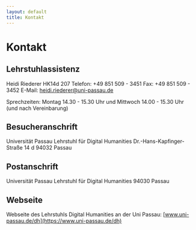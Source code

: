 ```yaml
---
layout: default
title: Kontakt
---
```


# Kontakt

## Lehrstuhlassistenz

Heidi Riederer
HK14d 207
Telefon: +49 851 509 - 3451
Fax: +49 851 509 - 3452
E-Mail: heidi.riederer@uni-passau.de

Sprechzeiten:
Montag 14.30 - 15.30 Uhr und
Mittwoch 14.00 - 15.30 Uhr (und nach Vereinbarung)

## Besucheranschrift

Universität Passau
Lehrstuhl für Digital Humanities
Dr.-Hans-Kapfinger-Straße 14 d
94032 Passau

## Postanschrift

Universität Passau
Lehrstuhl für Digital Humanities
94030 Passau

## Webseite

Webseite des Lehrstuhls Digital Humanities an der Uni Passau: [www.uni-passau.de/dh](https://www.uni-passau.de/dh)

